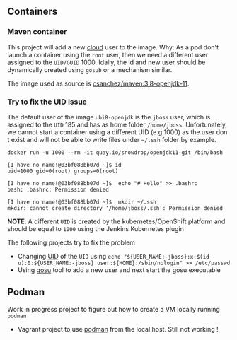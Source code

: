 ## Containers

### Maven container

This project will add a new [cloud](./maven-jdk-adduser) user to the image. Why: As a pod don't launch a container using the `root` user, then we need
a different user assigned to the `UID/GUID` 1000. Idally, the id and new user should be dynamically created using `gosub` or a mechanism similar.

The image used as source is [csanchez/maven:3.8-openjdk-11](https://github.com/carlossg/docker-maven).
  
### Try to fix the UID issue

The default user of the image `ubi8-openjdk` is the `jboss` user, which is assigned to the `UID` 185 and has as home folder `/home/jboss`.
Unfortunately, we cannot start a container using a different UID (e.g 1000) as the user don t exist and will not be able to write files under `~/.ssh` folder by example.

```shell script
docker run -u 1000 --rm -it quay.io/snowdrop/openjdk11-git /bin/bash

[I have no name!@03bf088bb07d ~]$ id
uid=1000 gid=0(root) groups=0(root)

[I have no name!@03bf088bb07d ~]$  echo "# Hello" >> .bashrc
bash: .bashrc: Permission denied

[I have no name!@03bf088bb07d ~]$  mkdir ~/.ssh
mkdir: cannot create directory ‘/home/jboss/.ssh’: Permission denied
```
**NOTE**: A different `UID` is created by the kubernetes/OpenShift platform and should be equal to `1000` using the Jenkins Kubernetes plugin

The following projects try to fix the problem

- Changing [UID](./uid/) of the `UID` using `echo "${USER_NAME:-jboss}:x:$(id -u):0:${USER_NAME:-jboss} user:${HOME}:/sbin/nologin" >> /etc/passwd`
- Using [gosu](./gosu/) tool to add a new user and next start the gosu executable

## Podman

Work in progress project to figure out how to create a VM locally running `podman`

- Vagrant project to use [podman](./podman) from the local host. Still not working !